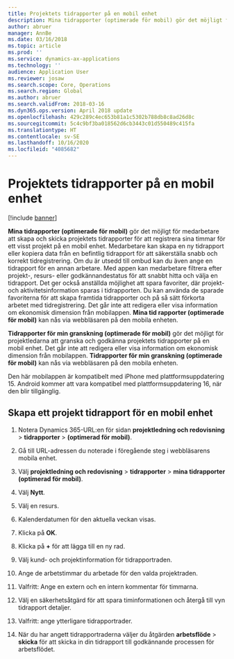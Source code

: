 ```yaml
---
title: Projektets tidrapporter på en mobil enhet
description: Mina tidrapporter (optimerade för mobil) gör det möjligt för medarbetare att skapa och skicka projektets tidrapporter för att registrera sina timmar för ett visst projekt på en mobil enhet.
author: abruer
manager: AnnBe
ms.date: 03/16/2018
ms.topic: article
ms.prod: ''
ms.service: dynamics-ax-applications
ms.technology: ''
audience: Application User
ms.reviewer: josaw
ms.search.scope: Core, Operations
ms.search.region: Global
ms.author: abruer
ms.search.validFrom: 2018-03-16
ms.dyn365.ops.version: April 2018 update
ms.openlocfilehash: 429c289c4ec653b81a1c5302b788db8c8ad26d8c
ms.sourcegitcommit: 5c4c9bf3ba018562d6cb3443c01d550489c415fa
ms.translationtype: HT
ms.contentlocale: sv-SE
ms.lasthandoff: 10/16/2020
ms.locfileid: "4085682"
---
```

# <a name="project-timesheets-on-a-mobile-device"></a>Projektets tidrapporter på en mobil enhet

[!include [banner](../includes/banner.md)]

**Mina tidrapporter (optimerade för mobil)** gör det möjligt för medarbetare att skapa och skicka projektets tidrapporter för att registrera sina timmar för ett visst projekt på en mobil enhet. Medarbetare kan skapa en ny tidrapport eller kopiera data från en befintlig tidrapport för att säkerställa snabb och korrekt tidregistrering. Om du är utsedd till ombud kan du även ange en tidrapport för en annan arbetare. Med appen kan medarbetare filtrera efter projekt-, resurs- eller godkännandestatus för att snabbt hitta och välja en tidrapport. Det ger också anställda möjlighet att spara favoriter, där projekt- och aktivitetsinformation sparas i tidrapporten. Du kan använda de sparade favoriterna för att skapa framtida tidrapporter och på så sätt förkorta arbetet med tidregistrering. Det går inte att redigera eller visa information om ekonomisk dimension från mobilappen. **Mina tid rapporter (optimerade för mobil)** kan nås via webbläsaren på den mobila enheten.

**Tidrapporter för min granskning (optimerade för mobil)** gör det möjligt för projektledarna att granska och godkänna projektets tidrapporter på en mobil enhet. Det går inte att redigera eller visa information om ekonomisk dimension från mobilappen. **Tidrapporter för min granskning (optimerade för mobil)** kan nås via webbläsaren på den mobila enheten.

Den här mobilappen är kompatibelt med iPhone med plattformsuppdatering 15.
Android kommer att vara kompatibel med plattformsuppdatering 16, när den blir tillgänglig.

## <a name="create-a-project-timesheet-on-your-mobile-device"></a>Skapa ett projekt tidrapport för en mobil enhet

1.  Notera Dynamics 365-URL:en för sidan **projektledning och redovisning** \> **tidrapporter** \> **(optimerad för mobil)**.

2.  Gå till URL-adressen du noterade i föregående steg i webbläsarens mobila enhet.
 
3.  Välj **projektledning och redovisning** \> **tidrapporter** \> **mina tidrapporter (optimerad för mobil)**.

4.  Välj **Nytt**.

5.  Välj en resurs.

6.  Kalenderdatumen för den aktuella veckan visas.

7.  Klicka på **OK**.

8.  Klicka på **+** för att lägga till en ny rad.

9.  Välj kund- och projektinformation för tidrapportraden.

10. Ange de arbetstimmar du arbetade för den valda projektraden.

11. Valfritt: Ange en extern och en intern kommentar för timmarna.

12. Välj en säkerhetsåtgärd för att spara timinformationen och återgå till vyn tidrapport detaljer.

13. Valfritt: ange ytterligare tidrapportrader.

14. När du har angett tidrapportraderna väljer du åtgärden **arbetsflöde** \> **skicka** för att skicka in din tidrapport till godkännande processen för arbetsflödet.
